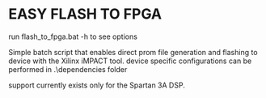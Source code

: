 # EASY FLASH TO FPGA

run flash_to_fpga.bat -h to see options

Simple batch script that enables direct prom file generation and flashing to device with the Xilinx iMPACT tool.
device specific configurations can be performed in .\dependencies folder

support currently exists only for the Spartan 3A DSP.
